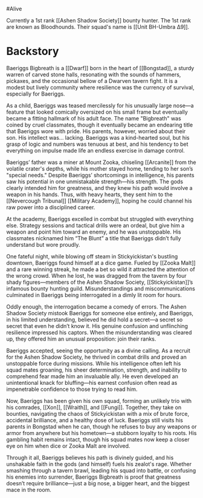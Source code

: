 #Alive 

Currently a 1st rank [[Ashen Shadow Society]] bounty hunter. The 1st rank are known as Bloodhounds. Their squad's name is [[Unit BH-Umbra Δ9]].
# Backstory

Baeriggs Bigbreath is a [[Dwarf]] born in the heart of [[Bongstad]], a sturdy warren of carved stone halls, resonating with the sounds of hammers, pickaxes, and the occasional bellow of a Dwarven tavern fight. It is a modest but lively community where resilience was the currency of survival, especially for Baeriggs.

As a child, Baeriggs was teased mercilessly for his unusually large nose—a feature that looked comically oversized on his small frame but eventually became a fitting hallmark of his adult face. The name "Bigbreath" was coined by cruel classmates, though it eventually became an endearing title that Baeriggs wore with pride. His parents, however, worried about their son. His intellect was... lacking. Baeriggs was a kind-hearted soul, but his grasp of logic and numbers was tenuous at best, and his tendency to bet everything on impulse made life an endless exercise in damage control.

Baeriggs’ father was a miner at Mount Zooka, chiseling [[Arcanite]] from the volatile crater's depths, while his mother stayed home, tending to her son’s "special needs." Despite Baeriggs’ shortcomings in intelligence, his parents saw his potential in one unmistakable strength—his strength. The gods clearly intended him for greatness, and they knew his path would involve a weapon in his hands. Thus, with heavy hearts, they sent him to the [[Nevercough Tribunal]] [[Military Academy]], hoping he could channel his raw power into a disciplined career.

At the academy, Baeriggs excelled in combat but struggled with everything else. Strategy sessions and tactical drills were an ordeal, but give him a weapon and point him toward an enemy, and he was unstoppable. His classmates nicknamed him “The Blunt” a title that Baeriggs didn’t fully understand but wore proudly.

One fateful night, while blowing off steam in Stickyickistan's bustling downtown, Baeriggs found himself at a dice game. Fueled by [[Zooka Malt]] and a rare winning streak, he made a bet so wild it attracted the attention of the wrong crowd. When he lost, he was dragged from the tavern by four shady figures—members of the Ashen Shadow Society, [[Stickyickistan]]’s infamous bounty hunting guild. Misunderstandings and miscommunications culminated in Baeriggs being interrogated in a dimly lit room for hours.

Oddly enough, the interrogation became a comedy of errors. The Ashen Shadow Society mistook Baeriggs for someone else entirely, and Baeriggs, in his limited understanding, believed he did hold a secret—a secret so secret that even he didn’t know it. His genuine confusion and unflinching resilience impressed his captors. When the misunderstanding was cleared up, they offered him an unusual proposition: join their ranks.

Baeriggs accepted, seeing the opportunity as a divine calling. As a recruit for the Ashen Shadow Society, he thrived in combat drills and proved an unstoppable force during missions. While his intelligence often left his squad mates groaning, his sheer determination, strength, and inability to comprehend fear made him an invaluable ally. He even developed an unintentional knack for bluffing—his earnest confusion often read as impenetrable confidence to those trying to read him.

Now, Baeriggs has been given his own squad, forming an unlikely trio with his comrades, [[Xon]], [[Wraith]], and [[Fungi]]. Together, they take on bounties, navigating the chaos of Stickyickistan with a mix of brute force, accidental brilliance, and a healthy dose of luck. Baeriggs still visits his parents in Bongstad when he can, though he refuses to buy any weapons or armor from anywhere but his hometown—a stubborn loyalty to his roots. His gambling habit remains intact, though his squad mates now keep a closer eye on him when dice or Zooka Malt are involved.

Through it all, Baeriggs believes his path is divinely guided, and his unshakable faith in the gods (and himself) fuels his zealot's rage. Whether smashing through a tavern brawl, leading his squad into battle, or confusing his enemies into surrender, Baeriggs Bigbreath is proof that greatness doesn’t require brilliance—just a big nose, a bigger heart, and the biggest mace in the room.